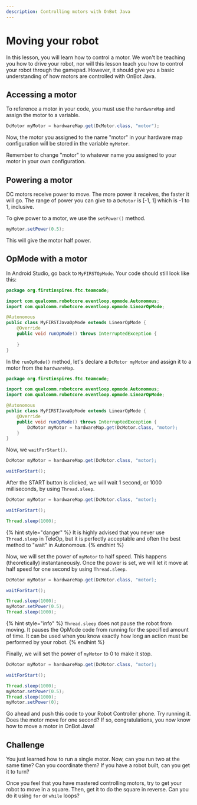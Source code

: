 ```yaml
---
description: Controlling motors with OnBot Java
---
```


# Moving your robot

In this lesson, you will learn how to control a motor. We won't be teaching you how to drive your robot, nor will this lesson teach you how to control your robot through the gamepad. However, it should give you a basic understanding of how motors are controlled with OnBot Java.

## Accessing a motor

To reference a motor in your code, you must use the `hardwareMap` and assign the motor to a variable.

```java
DcMotor myMotor = hardwareMap.get(DcMotor.class, "motor");
```

Now, the motor you assigned to the name "motor" in your hardware map configuration will be stored in the variable `myMotor`.

Remember to change "motor" to whatever name you assigned to your motor in your own configuration.

## Powering a motor

DC motors receive power to move. The more power it receives, the faster it will go. The range of power you can give to a `DcMotor` is \[-1, 1\] which is -1 to 1, inclusive.

To give power to a motor, we use the `setPower()` method.

```java
myMotor.setPower(0.5);
```

This will give the motor half power.

## OpMode with a motor

In Android Studio, go back to `MyFIRSTOpMode`. Your code should still look like this:

```java
package org.firstinspires.ftc.teamcode;

import com.qualcomm.robotcore.eventloop.opmode.Autonomous;
import com.qualcomm.robotcore.eventloop.opmode.LinearOpMode;

@Autonomous
public class MyFIRSTJavaOpMode extends LinearOpMode {
    @Override
    public void runOpMode() throws InterruptedException {
    
    }
}
```

In the `runOpMode()` method, let's declare a `DcMotor myMotor` and assign it to a motor from the `hardwareMap`.

```java
package org.firstinspires.ftc.teamcode;

import com.qualcomm.robotcore.eventloop.opmode.Autonomous;
import com.qualcomm.robotcore.eventloop.opmode.LinearOpMode;

@Autonomous
public class MyFIRSTJavaOpMode extends LinearOpMode {
    @Override
    public void runOpMode() throws InterruptedException {
        DcMotor myMotor = hardwareMap.get(DcMotor.class, "motor);
    }
}
```

Now, we `waitForStart()`.

```java
DcMotor myMotor = hardwareMap.get(DcMotor.class, "motor);

waitForStart();
```

After the START button is clicked, we will wait 1 second, or 1000 milliseconds, by using `Thread.sleep`.

```java
DcMotor myMotor = hardwareMap.get(DcMotor.class, "motor);

waitForStart();

Thread.sleep(1000);
```

{% hint style="danger" %}
It is highly advised that you never use `Thread.sleep` in TeleOp, but it is perfectly acceptable and often the best method to "wait" in Autonomous.
{% endhint %}

Now, we will set the power of `myMotor` to half speed. This happens \(theoretically\) instantaneously. Once the power is set, we will let it move at half speed for one second by using `Thread.sleep`.

```java
DcMotor myMotor = hardwareMap.get(DcMotor.class, "motor);

waitForStart();

Thread.sleep(1000);
myMotor.setPower(0.5);
Thread.sleep(1000);
```

{% hint style="info" %}
`Thread.sleep` does not pause the robot from moving. It pauses the OpMode code from running for the specified amount of time. It can be used when you know exactly how long an action must be performed by your robot.
{% endhint %}

Finally, we will set the power of `myMotor` to 0 to make it stop.

```java
DcMotor myMotor = hardwareMap.get(DcMotor.class, "motor);

waitForStart();

Thread.sleep(1000);
myMotor.setPower(0.5);
Thread.sleep(1000);
myMotor.setPower(0);
```

Go ahead and push this code to your Robot Controller phone. Try running it. Does the motor move for one second? If so, congratulations, you now know how to move a motor in OnBot Java!

## Challenge

You just learned how to run a single motor. Now, can you run two at the same time? Can you coordinate them? If you have a robot built, can you get it to turn?

Once you feel that you have mastered controlling motors, try to get your robot to move in a square. Then, get it to do the square in reverse. Can you do it using `for` or `while` loops?


